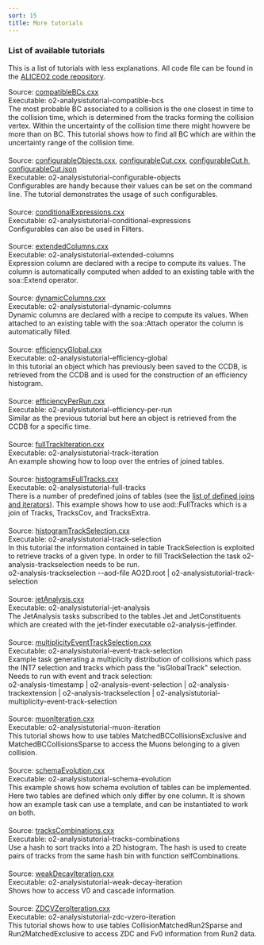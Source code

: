 ```yaml
---
sort: 15
title: More tutorials
---
```


### List of available tutorials
This is a list of tutorials with less explanations. All code file can be found
in the <a
href="https://github.com/AliceO2Group/AliceO2/tree/dev/Analysis/Tutorials/src/"
target="_blank">ALICEO2 code repository</a>.


<div style="margin-bottom:5mm">
  Source: <a href="https://github.com/AliceO2Group/AliceO2/tree/dev/Analysis/Tutorials/src/compatibleBCs.cxx" target="_blank">compatibleBCs.cxx</a><br>
  Executable: o2-analysistutorial-compatible-bcs
  <div class="indBox">
    The most probable BC associated to a collision is the one closest in time to the collision time, which is determined from the tracks forming the collision vertex. Within the uncertainty of the collision time there might howvere be more than on BC. This tutorial shows how to find all BC which are within the uncertainty range of the collision time.
  </div>
</div>
  

<div style="margin-bottom:5mm">
  Source: <a href="https://github.com/AliceO2Group/AliceO2/tree/dev/Analysis/Tutorials/src/configurableObjects.cxx" target="_blank">configurableObjects.cxx</a>, <a href="https://github.com/AliceO2Group/AliceO2/tree/dev/Analysis/Tutorials/src/configurableCut.cxx" target="_blank">configurableCut.cxx</a>, <a href="https://github.com/AliceO2Group/AliceO2/tree/dev/Analysis/Tutorials/include/Analysis/configurableCut.h" target="_blank">configurableCut.h</a>, <a href="https://github.com/AliceO2Group/AliceO2/tree/dev/Analysis/Tutorials/src/configurableCut.json" target="_blank">configurableCut.json</a><br>
  Executable: o2-analysistutorial-configurable-objects
  <div class="indBox">
    Configurables are handy because their values can be set on the command line. The tutorial demonstrates the usage of such configurables.
  </div>
</div>


<div style="margin-bottom:5mm">
  Source: <a href="https://github.com/AliceO2Group/AliceO2/tree/dev/Analysis/Tutorials/src/conditionalExpressions.cxx" target="_blank">conditionalExpressions.cxx</a><br>
  Executable: o2-analysistutorial-conditional-expressions
  <div class="indBox">
    Configurables can also be used in Filters.
  </div>
</div>


<div style="margin-bottom:5mm">
  Source: <a href="https://github.com/AliceO2Group/AliceO2/tree/dev/Analysis/Tutorials/src/extendedColumns.cxx" target="_blank">extendedColumns.cxx</a><br>
  Executable: o2-analysistutorial-extended-columns
  <div class="indBox">
    Expression column are declared with a recipe to compute its values. The column is automatically computed when added to an existing table with the soa::Extend operator. 
  </div>
</div>


<div style="margin-bottom:5mm">
  Source: <a href="https://github.com/AliceO2Group/AliceO2/tree/dev/Analysis/Tutorials/src/dynamicColumns.cxx" target="_blank">dynamicColumns.cxx</a><br>
  Executable: o2-analysistutorial-dynamic-columns
  <div class="indBox">
    Dynamic columns are declared with a recipe to compute its values. When attached to an existing table with the soa::Attach operator the column is automatically filled.
  </div>
</div>


<div style="margin-bottom:5mm">
  Source: <a href="https://github.com/AliceO2Group/AliceO2/tree/dev/Analysis/Tutorials/src/efficiencyGlobal.cxx" target="_blank">efficiencyGlobal.cxx</a><br>
  Executable: o2-analysistutorial-efficiency-global
  <div class="indBox">
    In this tutorial an object which has previously been saved to the CCDB, is retrieved from the CCDB and is used for the construction of an efficiency histogram.
  </div>
</div>


<div style="margin-bottom:5mm">
  Source: <a href="https://github.com/AliceO2Group/AliceO2/tree/dev/Analysis/Tutorials/src/efficiencyPerRun.cxx" target="_blank">efficiencyPerRun.cxx</a><br>
  Executable: o2-analysistutorial-efficiency-per-run
  <div class="indBox">
    Similar as the previous tutorial but here an object is retrieved from the CCDB for a specific time.
  </div>
</div>


<div style="margin-bottom:5mm">
  Source: <a href="https://github.com/AliceO2Group/AliceO2/tree/dev/Analysis/Tutorials/src/fullTrackIteration.cxx" target="_blank">fullTrackIteration.cxx</a><br>
  Executable: o2-analysistutorial-track-iteration
  <div class="indBox">
    An example showing how to loop over the entries of joined tables.
  </div>
</div>


<div style="margin-bottom:5mm">
  Source: <a href="https://github.com/AliceO2Group/AliceO2/tree/dev/Analysis/Tutorials/src/histogramsFullTracks.cxx" target="_blank">histogramsFullTracks.cxx</a><br>
  Executable: o2-analysistutorial-full-tracks
  <div class="indBox">
    There is a number of predefined joins of tables (see the <a href="../datamodel/joinsAndIterators.md#list-of-defined-joins-and-iterators">list of defined joins and iterators</a>).
    This example shows how to use aod::FullTracks which is a join of Tracks, TracksCov, and TracksExtra.
  </div>
</div>


<div style="margin-bottom:5mm">
  Source: <a href="https://github.com/AliceO2Group/AliceO2/tree/dev/Analysis/Tutorials/src/histogramTrackSelection.cxx" target="_blank">histogramTrackSelection.cxx</a><br>
  Executable: o2-analysistutorial-track-selection
  <div class="indBox">
    In this tutorial the information contained in table TrackSelection is
    exploited to retrieve tracks of a given type. In order to fill TrackSelection the task
    o2-analysis-trackselection needs to be run.<br>
    o2-analysis-trackselection --aod-file AO2D.root |
    o2-analysistutorial-track-selection  </div>
</div>


<div style="margin-bottom:5mm">
  Source: <a href="https://github.com/AliceO2Group/AliceO2/tree/dev/Analysis/Tutorials/src/jetAnalysis.cxx" target="_blank">jetAnalysis.cxx</a><br>
  Executable: o2-analysistutorial-jet-analysis
  <div class="indBox">
  The JetAnalysis tasks subscribed to the tables Jet and JetConstituents which are created with the jet-finder executable o2-analysis-jetfinder.
  </div>
</div>


<div style="margin-bottom:5mm">
  Source: <a href="https://github.com/AliceO2Group/AliceO2/tree/dev/Analysis/Tutorials/src/multiplicityEventTrackSelection.cxx" target="_blank">multiplicityEventTrackSelection.cxx</a><br>
  Executable: o2-analysistutorial-event-track-selection
  <div class="indBox">
  Example task generating a multiplicity distribution of collisions which pass the INT7 selection and tracks which pass the "isGlobalTrack" selection. Needs to run with event and track selection:<br>
  o2-analysis-timestamp | o2-analysis-event-selection | o2-analysis-trackextension | o2-analysis-trackselection | o2-analysistutorial-multiplicity-event-track-selection
  </div>
</div>


<div style="margin-bottom:5mm">
  Source: <a href="https://github.com/AliceO2Group/AliceO2/tree/dev/Analysis/Tutorials/src/muonIteration.cxx" target="_blank">muonIteration.cxx</a><br>
  Executable: o2-analysistutorial-muon-iteration
  <div class="indBox">
    This tutorial shows how to use tables MatchedBCCollisionsExclusive and MatchedBCCollisionsSparse to access the Muons belonging to a given collision. 
  </div>
</div>


<div style="margin-bottom:5mm">
  Source: <a href="https://github.com/AliceO2Group/AliceO2/tree/dev/Analysis/Tutorials/src/schemaEvolution.cxx" target="_blank">schemaEvolution.cxx</a><br>
  Executable: o2-analysistutorial-schema-evolution
  <div class="indBox">
    This example shows how schema evolution of tables can be implemented. Here two tables are defined which only differ by one column. It is shown how an example task can use a template, and can be instantiated to work on both.
  </div>
</div>


<div style="margin-bottom:5mm">
  Source: <a href="https://github.com/AliceO2Group/AliceO2/tree/dev/Analysis/Tutorials/src/tracksCombinations.cxx" target="_blank">tracksCombinations.cxx</a><br>
  Executable: o2-analysistutorial-tracks-combinations
  <div class="indBox">
    Use a hash to sort tracks into a 2D histogram. The hash is used to create pairs of tracks from the same hash bin with function selfCombinations.
  </div>
</div>


<div style="margin-bottom:5mm">
  Source: <a href="https://github.com/AliceO2Group/AliceO2/tree/dev/Analysis/Tutorials/src/weakDecayIteration.cxx" target="_blank">weakDecayIteration.cxx</a><br>
  Executable: o2-analysistutorial-weak-decay-iteration
  <div class="indBox">
    Shows how to access V0 and cascade information.
  </div>
</div>


<div style="margin-bottom:5mm">
  Source: <a href="https://github.com/AliceO2Group/AliceO2/tree/dev/Analysis/Tutorials/src/ZDCVZeroIteration.cxx" target="_blank">ZDCVZeroIteration.cxx</a><br>
  Executable: o2-analysistutorial-zdc-vzero-iteration
  <div class="indBox">
    This tutorial shows how to use tables CollisionMatchedRun2Sparse and Run2MatchedExclusive to access ZDC and Fv0 information from Run2 data. 
  </div>
</div>
